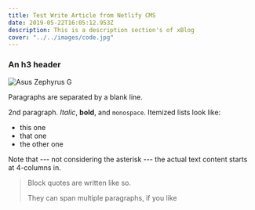 ```yaml
---
title: Test Write Article from Netlify CMS
date: 2019-05-22T16:05:12.953Z
description: This is a description section's of xBlog
cover: "../../images/code.jpg"
---
```

### An h3 header

![Asus Zephyrus G](/img/asus-zephyrus-g.jpg "Best Laptop Gaming")

Paragraphs are separated by a blank line.

2nd paragraph. _Italic_, **bold**, and `monospace`. Itemized lists
look like:

* this one
* that one
* the other one

Note that --- not considering the asterisk --- the actual text
content starts at 4-columns in.

> Block quotes are
> written like so.
>
> They can span multiple paragraphs,
> if you like

